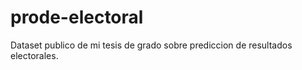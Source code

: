 prode-electoral
===============

Dataset publico de mi tesis de grado sobre prediccion de resultados electorales.
